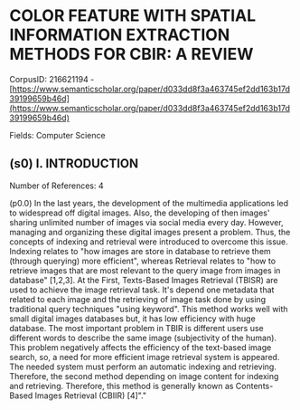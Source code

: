 # COLOR FEATURE WITH SPATIAL INFORMATION EXTRACTION METHODS FOR CBIR: A REVIEW

CorpusID: 216621194 - [https://www.semanticscholar.org/paper/d033dd8f3a463745ef2dd163b17d39199659b46d](https://www.semanticscholar.org/paper/d033dd8f3a463745ef2dd163b17d39199659b46d)

Fields: Computer Science

## (s0) I. INTRODUCTION
Number of References: 4

(p0.0) In the last years, the development of the multimedia applications led to widespread off digital images. Also, the developing of then images' sharing unlimited number of images via social media every day. However, managing and organizing these digital images present a problem. Thus, the concepts of indexing and retrieval were introduced to overcome this issue. Indexing relates to "how images are store in database to retrieve them (through querying) more efficient", whereas Retrieval relates to "how to retrieve images that are most relevant to the query image from images in database" [1,2,3]. At the First, Texts-Based Images Retrieval (TBISR) are used to achieve the image retrieval task. It's depend one metadata that related to each image and the retrieving of image task done by using traditional query techniques "using keyword". This method works well with small digital images databases but, it has low efficiency with huge database. The most important problem in TBIR is different users use different words to describe the same image (subjectivity of the human). This problem negatively affects the efficiency of the text-based image search, so, a need for more efficient image retrieval system is appeared. The needed system must perform an automatic indexing and retrieving. Therefore, the second method depending on image content for indexing and retrieving. Therefore, this method is generally known as Contents-Based Images Retrieval (CBIIR) [4]"."
